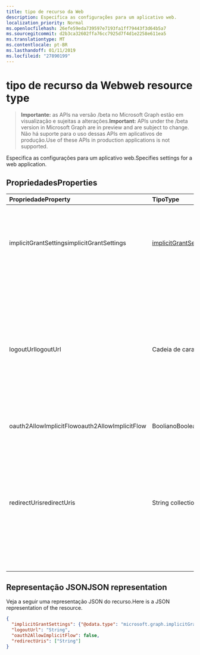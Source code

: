 ```yaml
---
title: tipo de recurso da Web
description: Especifica as configurações para um aplicativo web.
localization_priority: Normal
ms.openlocfilehash: 26efe59eda739597e7193fa1ff79443f3d64b5a7
ms.sourcegitcommit: d2b3ca32602ffa76cc7925d7f4d1e2258e611ea5
ms.translationtype: MT
ms.contentlocale: pt-BR
ms.lasthandoff: 01/11/2019
ms.locfileid: "27890199"
---
```

# <a name="web-resource-type"></a><span data-ttu-id="f5d0d-103">tipo de recurso da Web</span><span class="sxs-lookup"><span data-stu-id="f5d0d-103">web resource type</span></span>

> <span data-ttu-id="f5d0d-104">**Importante:** as APIs na versão /beta no Microsoft Graph estão em visualização e sujeitas a alterações.</span><span class="sxs-lookup"><span data-stu-id="f5d0d-104">**Important:** APIs under the /beta version in Microsoft Graph are in preview and are subject to change.</span></span> <span data-ttu-id="f5d0d-105">Não há suporte para o uso dessas APIs em aplicativos de produção.</span><span class="sxs-lookup"><span data-stu-id="f5d0d-105">Use of these APIs in production applications is not supported.</span></span>

<span data-ttu-id="f5d0d-106">Especifica as configurações para um aplicativo web.</span><span class="sxs-lookup"><span data-stu-id="f5d0d-106">Specifies settings for a web application.</span></span>

## <a name="properties"></a><span data-ttu-id="f5d0d-107">Propriedades</span><span class="sxs-lookup"><span data-stu-id="f5d0d-107">Properties</span></span>

| <span data-ttu-id="f5d0d-108">Propriedade</span><span class="sxs-lookup"><span data-stu-id="f5d0d-108">Property</span></span> | <span data-ttu-id="f5d0d-109">Tipo</span><span class="sxs-lookup"><span data-stu-id="f5d0d-109">Type</span></span> | <span data-ttu-id="f5d0d-110">Descrição</span><span class="sxs-lookup"><span data-stu-id="f5d0d-110">Description</span></span> |
|:---------|:-----|:------------|
|<span data-ttu-id="f5d0d-111">implicitGrantSettings</span><span class="sxs-lookup"><span data-stu-id="f5d0d-111">implicitGrantSettings</span></span>|[<span data-ttu-id="f5d0d-112">implicitGrantSettings</span><span class="sxs-lookup"><span data-stu-id="f5d0d-112">implicitGrantSettings</span></span>](implicitgrantsettings.md)| <span data-ttu-id="f5d0d-113">Especifica se esse aplicativo web pode solicitar tokens usando o fluxo de implícita OAuth 2.0.</span><span class="sxs-lookup"><span data-stu-id="f5d0d-113">Specifies whether this web application can request tokens using the OAuth 2.0 implicit flow.</span></span>|
|<span data-ttu-id="f5d0d-114">logoutUrl</span><span class="sxs-lookup"><span data-stu-id="f5d0d-114">logoutUrl</span></span>|<span data-ttu-id="f5d0d-115">Cadeia de caracteres</span><span class="sxs-lookup"><span data-stu-id="f5d0d-115">String</span></span>| <span data-ttu-id="f5d0d-116">Especifica a URL que será usada pelo serviço de autorização da Microsoft para logout um usuário usando o [canal de frente](https://openid.net/specs/openid-connect-frontchannel-1_0.html), [back-channel](https://openid.net/specs/openid-connect-backchannel-1_0.html) ou protocolos de logout SAML.</span><span class="sxs-lookup"><span data-stu-id="f5d0d-116">Specifies the URL that will be used by Microsoft's authorization service to logout an user using [front-channel](https://openid.net/specs/openid-connect-frontchannel-1_0.html), [back-channel](https://openid.net/specs/openid-connect-backchannel-1_0.html) or SAML logout protocols.</span></span> |
|<span data-ttu-id="f5d0d-117">oauth2AllowImplicitFlow</span><span class="sxs-lookup"><span data-stu-id="f5d0d-117">oauth2AllowImplicitFlow</span></span>|<span data-ttu-id="f5d0d-118">Booliano</span><span class="sxs-lookup"><span data-stu-id="f5d0d-118">Boolean</span></span>| <span data-ttu-id="f5d0d-119">Obsoleto.</span><span class="sxs-lookup"><span data-stu-id="f5d0d-119">Deprecated.</span></span> <span data-ttu-id="f5d0d-120">Não a use.</span><span class="sxs-lookup"><span data-stu-id="f5d0d-120">Do not use.</span></span> | 
|<span data-ttu-id="f5d0d-121">redirectUris</span><span class="sxs-lookup"><span data-stu-id="f5d0d-121">redirectUris</span></span>|<span data-ttu-id="f5d0d-122">String collection</span><span class="sxs-lookup"><span data-stu-id="f5d0d-122">String collection</span></span>| <span data-ttu-id="f5d0d-123">Especifica o redirecionamento de códigos de autorização de URIs que OAuth 2.0 e tokens de acesso são enviados para ou as URLs que os tokens do usuário são enviados para entrar.</span><span class="sxs-lookup"><span data-stu-id="f5d0d-123">Specifies the URLs that user tokens are sent to for sign in, or the redirect URIs that OAuth 2.0 authorization codes and access tokens are sent to.</span></span> |

## <a name="json-representation"></a><span data-ttu-id="f5d0d-124">Representação JSON</span><span class="sxs-lookup"><span data-stu-id="f5d0d-124">JSON representation</span></span>
<span data-ttu-id="f5d0d-125">Veja a seguir uma representação JSON do recurso.</span><span class="sxs-lookup"><span data-stu-id="f5d0d-125">Here is a JSON representation of the resource.</span></span>

<!-- {
  "blockType": "resource",
  "optionalProperties": [

  ],
  "@odata.type": "microsoft.graph.web"
}-->

```json
{
  "implicitGrantSettings": {"@odata.type": "microsoft.graph.implicitGrantSettings"},
  "logoutUrl": "String",
  "oauth2AllowImplicitFlow": false,
  "redirectUris": ["String"]
}

```


<!-- uuid: 8fcb5dbc-d5aa-4681-8e31-b001d5168d79
2015-10-25 14:57:30 UTC -->
<!-- {
  "type": "#page.annotation",
  "description": "web resource",
  "keywords": "",
  "section": "documentation",
  "tocPath": ""
}-->
